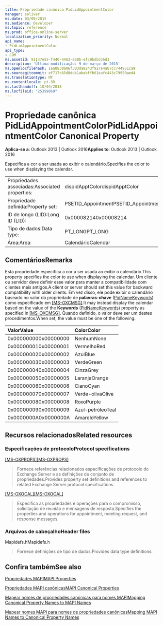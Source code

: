 ```yaml
---
title: Propriedade canônica PidLidAppointmentColor
manager: soliver
ms.date: 03/09/2015
ms.audience: Developer
ms.topic: reference
ms.prod: office-online-server
localization_priority: Normal
api_name:
- PidLidAppointmentColor
api_type:
- COM
ms.assetid: 91147e85-f440-4463-850b-efc9bdbd36d1
description: 'Última modificação: 9 de março de 2015'
ms.openlocfilehash: 1ea0830a06f303da8243f927e4a07cc744951ca9
ms.sourcegitcommit: ef717c65d8dd41ababffb01eafc443c79950aed4
ms.translationtype: MT
ms.contentlocale: pt-BR
ms.lasthandoff: 10/04/2018
ms.locfileid: "25399869"
---
```

# <a name="pidlidappointmentcolor-canonical-property"></a><span data-ttu-id="aa60f-103">Propriedade canônica PidLidAppointmentColor</span><span class="sxs-lookup"><span data-stu-id="aa60f-103">PidLidAppointmentColor Canonical Property</span></span>

  
  
<span data-ttu-id="aa60f-104">**Aplica-se a**: Outlook 2013 | Outlook 2016</span><span class="sxs-lookup"><span data-stu-id="aa60f-104">**Applies to**: Outlook 2013 | Outlook 2016</span></span> 
  
<span data-ttu-id="aa60f-105">Especifica a cor a ser usada ao exibir o calendário.</span><span class="sxs-lookup"><span data-stu-id="aa60f-105">Specifies the color to use when displaying the calendar.</span></span>
  
|||
|:-----|:-----|
|<span data-ttu-id="aa60f-106">Propriedades associadas:</span><span class="sxs-lookup"><span data-stu-id="aa60f-106">Associated properties:</span></span>  <br/> |<span data-ttu-id="aa60f-107">dispidApptColor</span><span class="sxs-lookup"><span data-stu-id="aa60f-107">dispidApptColor</span></span>  <br/> |
|<span data-ttu-id="aa60f-108">Propriedade definida:</span><span class="sxs-lookup"><span data-stu-id="aa60f-108">Property set:</span></span>  <br/> |<span data-ttu-id="aa60f-109">PSETID_Appointment</span><span class="sxs-lookup"><span data-stu-id="aa60f-109">PSETID_Appointment</span></span>  <br/> |
|<span data-ttu-id="aa60f-110">ID de longo (LID):</span><span class="sxs-lookup"><span data-stu-id="aa60f-110">Long ID (LID):</span></span>  <br/> |<span data-ttu-id="aa60f-111">0x00008214</span><span class="sxs-lookup"><span data-stu-id="aa60f-111">0x00008214</span></span>  <br/> |
|<span data-ttu-id="aa60f-112">Tipo de dados:</span><span class="sxs-lookup"><span data-stu-id="aa60f-112">Data type:</span></span>  <br/> |<span data-ttu-id="aa60f-113">PT_LONG</span><span class="sxs-lookup"><span data-stu-id="aa60f-113">PT_LONG</span></span>  <br/> |
|<span data-ttu-id="aa60f-114">Área:</span><span class="sxs-lookup"><span data-stu-id="aa60f-114">Area:</span></span>  <br/> |<span data-ttu-id="aa60f-115">Calendário</span><span class="sxs-lookup"><span data-stu-id="aa60f-115">Calendar</span></span>  <br/> |
   
## <a name="remarks"></a><span data-ttu-id="aa60f-116">Comentários</span><span class="sxs-lookup"><span data-stu-id="aa60f-116">Remarks</span></span>

<span data-ttu-id="aa60f-117">Esta propriedade especifica a cor a ser usada ao exibir o calendário.</span><span class="sxs-lookup"><span data-stu-id="aa60f-117">This property specifies the color to use when displaying the calendar.</span></span> <span data-ttu-id="aa60f-118">Um cliente ou servidor deve definir esse valor para manter a compatibilidade com clientes mais antigos.</span><span class="sxs-lookup"><span data-stu-id="aa60f-118">A client or server should set this value for backward compatibility with older clients.</span></span> <span data-ttu-id="aa60f-119">Em vez disso, ele pode exibir o calendário baseado no valor da propriedade de **palavras-chave** ([PidNameKeywords](pidnamekeywords-canonical-property.md)) como especificado em [[MS-OXCMSG]](https://msdn.microsoft.com/library/7fd7ec40-deec-4c06-9493-1bc06b349682%28Office.15%29.aspx).</span><span class="sxs-lookup"><span data-stu-id="aa60f-119">It may instead display the calendar based on the value of the **Keywords** ([PidNameKeywords](pidnamekeywords-canonical-property.md)) property as specified in [[MS-OXCMSG]](https://msdn.microsoft.com/library/7fd7ec40-deec-4c06-9493-1bc06b349682%28Office.15%29.aspx).</span></span> <span data-ttu-id="aa60f-120">Quando definido, o valor deve ser um destes procedimentos.</span><span class="sxs-lookup"><span data-stu-id="aa60f-120">When set, the value must be one of the following.</span></span>
  
|<span data-ttu-id="aa60f-121">**Valor**</span><span class="sxs-lookup"><span data-stu-id="aa60f-121">**Value**</span></span>|<span data-ttu-id="aa60f-122">**Color**</span><span class="sxs-lookup"><span data-stu-id="aa60f-122">**Color**</span></span>|
|:-----|:-----|
|<span data-ttu-id="aa60f-123">0x00000000</span><span class="sxs-lookup"><span data-stu-id="aa60f-123">0x00000000</span></span>  <br/> |<span data-ttu-id="aa60f-124">Nenhum</span><span class="sxs-lookup"><span data-stu-id="aa60f-124">None</span></span>  <br/> |
|<span data-ttu-id="aa60f-125">0x00000001</span><span class="sxs-lookup"><span data-stu-id="aa60f-125">0x00000001</span></span>  <br/> |<span data-ttu-id="aa60f-126">Vermelho</span><span class="sxs-lookup"><span data-stu-id="aa60f-126">Red</span></span>  <br/> |
|<span data-ttu-id="aa60f-127">0x00000002</span><span class="sxs-lookup"><span data-stu-id="aa60f-127">0x00000002</span></span>  <br/> |<span data-ttu-id="aa60f-128">Azul</span><span class="sxs-lookup"><span data-stu-id="aa60f-128">Blue</span></span>  <br/> |
|<span data-ttu-id="aa60f-129">0x00000003</span><span class="sxs-lookup"><span data-stu-id="aa60f-129">0x00000003</span></span>  <br/> |<span data-ttu-id="aa60f-130">Verde</span><span class="sxs-lookup"><span data-stu-id="aa60f-130">Green</span></span>  <br/> |
|<span data-ttu-id="aa60f-131">0x00000004</span><span class="sxs-lookup"><span data-stu-id="aa60f-131">0x00000004</span></span>  <br/> |<span data-ttu-id="aa60f-132">Cinza</span><span class="sxs-lookup"><span data-stu-id="aa60f-132">Grey</span></span>  <br/> |
|<span data-ttu-id="aa60f-133">0x00000005</span><span class="sxs-lookup"><span data-stu-id="aa60f-133">0x00000005</span></span>  <br/> |<span data-ttu-id="aa60f-134">Laranja</span><span class="sxs-lookup"><span data-stu-id="aa60f-134">Orange</span></span>  <br/> |
|<span data-ttu-id="aa60f-135">0x00000006</span><span class="sxs-lookup"><span data-stu-id="aa60f-135">0x00000006</span></span>  <br/> |<span data-ttu-id="aa60f-136">Ciano</span><span class="sxs-lookup"><span data-stu-id="aa60f-136">Cyan</span></span>  <br/> |
|<span data-ttu-id="aa60f-137">0x00000007</span><span class="sxs-lookup"><span data-stu-id="aa60f-137">0x00000007</span></span>  <br/> |<span data-ttu-id="aa60f-138">Verde-oliva</span><span class="sxs-lookup"><span data-stu-id="aa60f-138">Olive</span></span>  <br/> |
|<span data-ttu-id="aa60f-139">0x00000008</span><span class="sxs-lookup"><span data-stu-id="aa60f-139">0x00000008</span></span>  <br/> |<span data-ttu-id="aa60f-140">Roxo</span><span class="sxs-lookup"><span data-stu-id="aa60f-140">Purple</span></span>  <br/> |
|<span data-ttu-id="aa60f-141">0x00000009</span><span class="sxs-lookup"><span data-stu-id="aa60f-141">0x00000009</span></span>  <br/> |<span data-ttu-id="aa60f-142">Azul-petróleo</span><span class="sxs-lookup"><span data-stu-id="aa60f-142">Teal</span></span>  <br/> |
|<span data-ttu-id="aa60f-143">0x0000000A</span><span class="sxs-lookup"><span data-stu-id="aa60f-143">0x0000000A</span></span>  <br/> |<span data-ttu-id="aa60f-144">Amarelo</span><span class="sxs-lookup"><span data-stu-id="aa60f-144">Yellow</span></span>  <br/> |
   
## <a name="related-resources"></a><span data-ttu-id="aa60f-145">Recursos relacionados</span><span class="sxs-lookup"><span data-stu-id="aa60f-145">Related resources</span></span>

### <a name="protocol-specifications"></a><span data-ttu-id="aa60f-146">Especificações de protocolo</span><span class="sxs-lookup"><span data-stu-id="aa60f-146">Protocol specifications</span></span>

<span data-ttu-id="aa60f-147">[[MS-OXPROPS]](https://msdn.microsoft.com/library/f6ab1613-aefe-447d-a49c-18217230b148%28Office.15%29.aspx)</span><span class="sxs-lookup"><span data-stu-id="aa60f-147">[[MS-OXPROPS]](https://msdn.microsoft.com/library/f6ab1613-aefe-447d-a49c-18217230b148%28Office.15%29.aspx)</span></span>
  
> <span data-ttu-id="aa60f-148">Fornece referências relacionados especificações de protocolo do Exchange Server e as definições de conjunto de propriedades.</span><span class="sxs-lookup"><span data-stu-id="aa60f-148">Provides property set definitions and references to related Exchange Server protocol specifications.</span></span>
    
<span data-ttu-id="aa60f-149">[[MS-OXOCAL]](https://msdn.microsoft.com/library/09861fde-c8e4-4028-9346-e7c214cfdba1%28Office.15%29.aspx)</span><span class="sxs-lookup"><span data-stu-id="aa60f-149">[[MS-OXOCAL]](https://msdn.microsoft.com/library/09861fde-c8e4-4028-9346-e7c214cfdba1%28Office.15%29.aspx)</span></span>
  
> <span data-ttu-id="aa60f-150">Especifica as propriedades e operações para o compromisso, solicitação de reunião e mensagens de resposta.</span><span class="sxs-lookup"><span data-stu-id="aa60f-150">Specifies the properties and operations for appointment, meeting request, and response messages.</span></span>
    
### <a name="header-files"></a><span data-ttu-id="aa60f-151">Arquivos de cabeçalho</span><span class="sxs-lookup"><span data-stu-id="aa60f-151">Header files</span></span>

<span data-ttu-id="aa60f-152">Mapidefs.h</span><span class="sxs-lookup"><span data-stu-id="aa60f-152">Mapidefs.h</span></span>
  
> <span data-ttu-id="aa60f-153">Fornece definições de tipo de dados.</span><span class="sxs-lookup"><span data-stu-id="aa60f-153">Provides data type definitions.</span></span>
    
## <a name="see-also"></a><span data-ttu-id="aa60f-154">Confira também</span><span class="sxs-lookup"><span data-stu-id="aa60f-154">See also</span></span>



[<span data-ttu-id="aa60f-155">Propriedades MAPI</span><span class="sxs-lookup"><span data-stu-id="aa60f-155">MAPI Properties</span></span>](mapi-properties.md)
  
[<span data-ttu-id="aa60f-156">Propriedades MAPI canônicas</span><span class="sxs-lookup"><span data-stu-id="aa60f-156">MAPI Canonical Properties</span></span>](mapi-canonical-properties.md)
  
[<span data-ttu-id="aa60f-157">Mapear nomes de propriedades canônicas para nomes MAPI</span><span class="sxs-lookup"><span data-stu-id="aa60f-157">Mapping Canonical Property Names to MAPI Names</span></span>](mapping-canonical-property-names-to-mapi-names.md)
  
[<span data-ttu-id="aa60f-158">Mapear nomes MAPI para nomes de propriedades canônicas</span><span class="sxs-lookup"><span data-stu-id="aa60f-158">Mapping MAPI Names to Canonical Property Names</span></span>](mapping-mapi-names-to-canonical-property-names.md)

